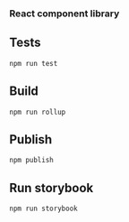 ### React component library

## Tests

```
npm run test
```

## Build

```
npm run rollup
```

## Publish

```
npm publish
```

## Run storybook

```
npm run storybook
```
